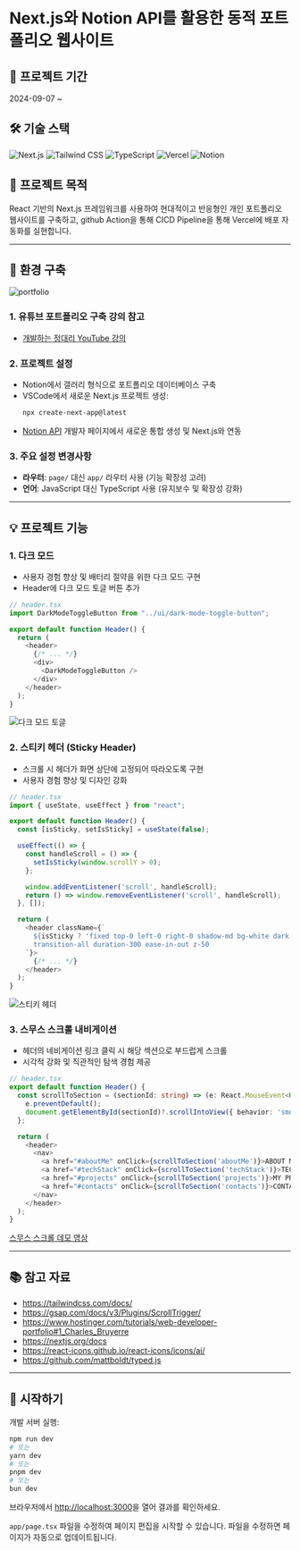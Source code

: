 # Next.js와 Notion API를 활용한 동적 포트폴리오 웹사이트

## 📅 프로젝트 기간
2024-09-07 ~

## 🛠 기술 스택
![Next.js](https://img.shields.io/badge/Next.js-000000?style=for-the-badge&logo=next.js&logoColor=white)
![Tailwind CSS](https://img.shields.io/badge/Tailwind_CSS-38B2AC?style=for-the-badge&logo=tailwind-css&logoColor=white)
![TypeScript](https://img.shields.io/badge/TypeScript-007ACC?style=for-the-badge&logo=typescript&logoColor=white)
![Vercel](https://img.shields.io/badge/Vercel-000000?style=for-the-badge&logo=vercel&logoColor=white)
![Notion](https://img.shields.io/badge/Notion-000000?style=for-the-badge&logo=notion&logoColor=white)

## 🎯 프로젝트 목적
React 기반의 Next.js 프레임워크를 사용하여 현대적이고 반응형인 개인 포트폴리오 웹사이트를 구축하고, github Action을 통해 CICD Pipeline을 통해 Vercel에 배포 자동화를 실현합니다.

---

## 🚀 환경 구축
![portfolio](https://github.com/user-attachments/assets/59feb91a-39c2-4f02-a9be-b6b1b843dafb)


### 1. 유튜브 포트폴리오 구축 강의 참고
- [개발하는 정대리 YouTube 강의](https://www.youtube.com/watch?v=KvoFvmu5eRo&t=643s)

### 2. 프로젝트 설정
- Notion에서 갤러리 형식으로 포트폴리오 데이터베이스 구축
- VSCode에서 새로운 Next.js 프로젝트 생성:
  ```bash
  npx create-next-app@latest
  ```
- [Notion API](https://developers.notion.com/) 개발자 페이지에서 새로운 통합 생성 및 Next.js와 연동

### 3. 주요 설정 변경사항
- **라우터**: `page/` 대신 `app/` 라우터 사용 (기능 확장성 고려)
- **언어**: JavaScript 대신 TypeScript 사용 (유지보수 및 확장성 강화)

---

## 💡 프로젝트 기능

### 1. 다크 모드
- 사용자 경험 향상 및 배터리 절약을 위한 다크 모드 구현
- Header에 다크 모드 토글 버튼 추가

```typescript
// header.tsx
import DarkModeToggleButton from "../ui/dark-mode-toggle-button";

export default function Header() {
  return (
    <header>
      {/* ... */}
      <div>
        <DarkModeToggleButton />
      </div>
    </header>
  );
}
```

![다크 모드 토글](https://github.com/user-attachments/assets/c682d89b-364b-43ce-b6c1-70f0d9aa2208)

### 2. 스티키 헤더 (Sticky Header)
- 스크롤 시 헤더가 화면 상단에 고정되어 따라오도록 구현
- 사용자 경험 향상 및 디자인 강화

```typescript
// header.tsx
import { useState, useEffect } from "react";

export default function Header() {
  const [isSticky, setIsSticky] = useState(false);

  useEffect(() => {
    const handleScroll = () => {
      setIsSticky(window.scrollY > 0);
    };

    window.addEventListener('scroll', handleScroll);
    return () => window.removeEventListener('scroll', handleScroll);
  }, []);

  return (
    <header className={`
      ${isSticky ? 'fixed top-0 left-0 right-0 shadow-md bg-white dark:bg-gray-800' : 'absolute top-0 left-0 right-0 bg-transparent'}
      transition-all duration-300 ease-in-out z-50
    `}>
      {/* ... */}
    </header>
  );
}
```

![스티키 헤더](https://github.com/user-attachments/assets/baf51356-8bf0-43aa-a676-212c833a4b2c)

### 3. 스무스 스크롤 내비게이션
- 헤더의 네비게이션 링크 클릭 시 해당 섹션으로 부드럽게 스크롤
- 시각적 강화 및 직관적인 탐색 경험 제공

```typescript
// header.tsx
export default function Header() {
  const scrollToSection = (sectionId: string) => (e: React.MouseEvent<HTMLAnchorElement>) => {
    e.preventDefault();
    document.getElementById(sectionId)?.scrollIntoView({ behavior: 'smooth' });
  };

  return (
    <header>
      <nav>
        <a href="#aboutMe" onClick={scrollToSection('aboutMe')}>ABOUT ME</a>
        <a href="#techStack" onClick={scrollToSection('techStack')}>TECH STACK</a>
        <a href="#projects" onClick={scrollToSection('projects')}>MY PROJECTS</a>
        <a href="#contacts" onClick={scrollToSection('contacts')}>CONTACTS</a>
      </nav>
    </header>
  );
}
```

[스무스 스크롤 데모 영상](https://github.com/user-attachments/assets/ad791abd-d34b-4248-bf1f-475570729501)

---

## 📚 참고 자료
- https://tailwindcss.com/docs/
- https://gsap.com/docs/v3/Plugins/ScrollTrigger/
- https://www.hostinger.com/tutorials/web-developer-portfolio#1_Charles_Bruyerre
- https://nextjs.org/docs
- https://react-icons.github.io/react-icons/icons/ai/
- https://github.com/mattboldt/typed.js

---

## 🏁 시작하기

개발 서버 실행:

```bash
npm run dev
# 또는
yarn dev
# 또는
pnpm dev
# 또는
bun dev
```

브라우저에서 [http://localhost:3000](http://localhost:3000)을 열어 결과를 확인하세요.

`app/page.tsx` 파일을 수정하여 페이지 편집을 시작할 수 있습니다. 파일을 수정하면 페이지가 자동으로 업데이트됩니다.

